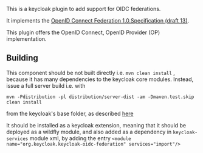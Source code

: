 This is a keycloak plugin to add support for OIDC federations. 

It implements the [OpenID Connect Federation 1.0.Specification (draft 13)](https://openid.net/specs/openid-connect-federation-1_0.html).

This plugin offers the OpenID Connect, OpenID Provider (OP) implementation.

## Building

This component should be not built directly i.e. `mvn clean install` , because it has many dependencies to the keycloak core modules. Instead, issue a full server build i.e. with 

`mvn -Pdistribution -pl distribution/server-dist -am -Dmaven.test.skip clean install`

from the keycloak's base folder, as described [here](https://github.com/keycloak/keycloak/blob/master/docs/building.md) 


It should be installed as a keycloak extension, meaning that it should be deployed as a wildfly module, and also added as a dependency in `keycloak-services` module xml, by adding the entry 
`<module name="org.keycloak.keycloak-oidc-federation" services="import"/>` 
